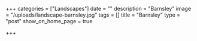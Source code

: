 +++
categories = ["Landscapes"]
date = ""
description = "Barnsley"
image = "/uploads/landscape-barnsley.jpg"
tags = []
title = "Barnsley"
type = "post"
show_on_home_page = true

+++
